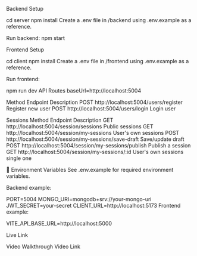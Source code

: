 Backend Setup

cd server
npm install
Create a .env file in /backend using .env.example as a reference.

Run backend:
npm start


Frontend Setup


cd client
npm install
Create a .env file in /frontend using .env.example as a reference.

Run frontend:

npm run dev
 API Routes
 baseUrl=http://localhost:5004

Method	Endpoint	Description
POST	http://localhost:5004/users/register	Register new user
POST	http://localhost:5004/users/login	Login user

Sessions
Method	Endpoint	Description
GET	http://localhost:5004/session/sessions	Public sessions
GET	http://localhost:5004/session/my-sessions	User's own sessions
POST	http://localhost:5004/session/my-sessions/save-draft	Save/update draft
POST	http://localhost:5004/session/my-sessions/publish	Publish a session
GET	http://localhost:5004/session/my-sessions/:id	User's own sessions single one

🔑 Environment Variables
See .env.example for required environment variables.

Backend example:


PORT=5004
MONGO_URI=mongodb+srv://your-mongo-uri
JWT_SECRET=your-secret
CLIENT_URL=http://localhost:5173
Frontend example:


VITE_API_BASE_URL=http://localhost:5000

Live Link

Video Walkthrough
Video Link